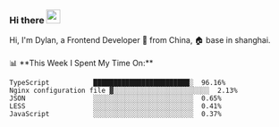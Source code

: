 ### Hi there <img src="https://media.giphy.com/media/hvRJCLFzcasrR4ia7z/giphy.gif" width="25px">

<!-- ![visitors](https://visitor-badge.glitch.me/badge?page_id=dislfyer.dislfyer) --!>

Hi, I'm Dylan, a Frontend Developer 🚀 from China, 🏠 base in shanghai.
<br/>
<br/>

📊 **This Week I Spent My Time On:**


<!--START_SECTION:waka-->

```text
TypeScript           ████████████████████████░  96.16%
Nginx configuration file ▓░░░░░░░░░░░░░░░░░░░░░░░░  2.13%
JSON                 ░░░░░░░░░░░░░░░░░░░░░░░░░  0.65%
LESS                 ░░░░░░░░░░░░░░░░░░░░░░░░░  0.41%
JavaScript           ░░░░░░░░░░░░░░░░░░░░░░░░░  0.37%
```

<!--END_SECTION:waka-->

<!--
**About Me:**
 -->
